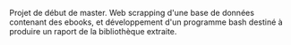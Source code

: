 Projet de début de master. Web scrapping d'une base de données contenant des ebooks, et développement 
d'un programme bash destiné à produire un raport de la bibliothèque extraite.
